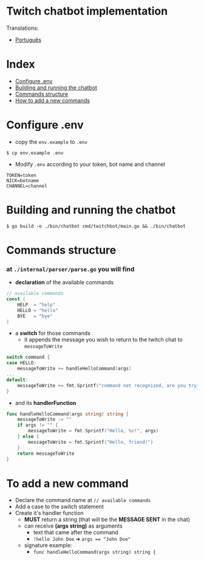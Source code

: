 # Twitch chatbot implementation

Translations:
- [Português](README_ptBR.md)

# Index
- [Configure .env](#configure-env)
- [Building and running the chatbot](#building-and-running-the-chatbot)
- [Commands structure](#commands-structure)
- [How to add a new commands](#to-add-a-new-command)

# Configure .env
- copy the `env.example` to `.env`
```console
$ cp env.example .env
```
- Modify `.env` according to your token, bot name and channel
```
TOKEN=token
NICK=botname
CHANNEL=channel
```

# Building and running the chatbot
```console
$ go build -o ./bin/chatbot cmd/twitchbot/main.go && ./bin/chatbot
```

# Commands structure
### at `./internal/parser/parse.go` you will find
- **declaration** of the available commands
```go
// available commands
const (
	HELP  = "help"
	HELLO = "hello"
	BYE   = "bye"
)
```
- a **switch** for those commands
    - it appends the message you wish to return to the twitch chat to `messageToWrite`
```go
switch command {
case HELLO:
    messageToWrite += handleHelloCommand(args)
...
default:
    messageToWrite += fmt.Sprintf("command not recognized, are you trying to break me?")
}
```
- and its **handlerFunction**
```go
func handleHelloCommand(args string) string {
	messageToWrite := ""
	if args != "" {
		messageToWrite = fmt.Sprintf("Hello, %s!", args)
	} else {
		messageToWrite = fmt.Sprintf("Hello, friend!")
	}
	return messageToWrite
}
```
# To add a new command
- Declare the command name at `// available commands`
- Add a case to the switch statement
- Create it's handler function
    - **MUST** return a string (that will be the **MESSAGE SENT** in the chat)
    - can receive **(args string)** as arguments
        - text that came after the command
        - `!hello John Doe` ➜ `args == "John Doe"`
    - signature example:
        - `func handleHelloCommand(args string) string {`
